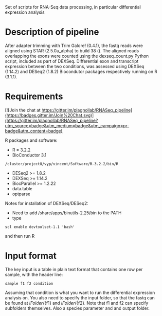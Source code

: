 Set of scripts for RNA-Seq data processing, in particular differential expression analysis

# Description of pipeline

After adapter trimming with Trim Galore! (0.4.1), the fastq reads were aligned using STAR (2.5.0a_alpha) to build 38 ().
The aligned reads overlapping the exons were counted using the dexseq_count.py  Python script, included as part of DEXSeq.
Differential exon and transcript expression between the two conditions, was assessed using DEXSeq (1.14.2) and DESeq2 (1.8.2) Biocondutor packages respectively running on R (3.1.1).



# Requirements

[![Join the chat at https://gitter.im/plagnollab/RNASeq_pipeline](https://badges.gitter.im/Join%20Chat.svg)](https://gitter.im/plagnollab/RNASeq_pipeline?utm_source=badge&utm_medium=badge&utm_campaign=pr-badge&utm_content=badge)

R packages and software:

- R = 3.2.2
- BioConductor 3.1
```
/cluster/project8/vyp/vincent/Software/R-3.2.2/bin/R
```
- DESeq2  >= 1.8.2
- DEXSeq >= 1.14.2
- BiocParallel >= 1.2.22 
- data.table
- optparse

Notes for installation of DEXSeq/DESeq2:

- Need to add /share/apps/binutils-2.25/bin to the PATH
- type 
```
scl enable devtoolset-1.1 'bash'
```
and then run R

# Input format

The key input is a table in plain text format that contains one row per sample, with the header line:
```
sample f1 f2 condition
```
Assuming that condition is what you want to run the differential expression analysis on.
You also need to specify the input folder, so that the fastq can be found at ${iFolder}/${f1} and ${iFolder}/${f2}.
Note that f1 and f2 can specify subfolders themselves. Also a species parameter and and output folder.


